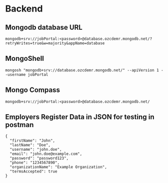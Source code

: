 # Backend

## Mongodb database URL

```
mongodb+srv://jobPortal:<password>@database.ozcdemr.mongodb.net/?retryWrites=true&w=majority&appName=database
```

## MongoShell

```
mongosh "mongodb+srv://database.ozcdemr.mongodb.net/" --apiVersion 1 --username jobPortal
```

## Mongo Compass

```
mongodb+srv://jobPortal:<password>@database.ozcdemr.mongodb.net/
```

## Employers Register Data in JSON for testing in postman

```
{
  "firstName": "John",
  "lastName": "Doe",
  "username": "john.doe",
  "email": "john.doe@example.com",
  "password": "password123",
  "phone": "1234567890",
  "organizationName": "Example Organization",
  "termsAccepted": true
}
```